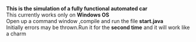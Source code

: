 <b>This is the simulation of a fully functional automated car</b><br>
This currently works only on <b>Windows OS</b><br>
Open up a command window ,compile and run the file <b>start.java</b><br>
Initially errors may be thrown.Run it for the <b>second time</b> and it will work like a charm
